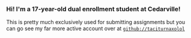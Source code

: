 ### Hi! I'm a 17-year-old dual enrollment student at Cedarville!

This is pretty much exclusively used for submitting assignments but you can go see my far more active account over at [`github://taciturnaxolol`](https://github.com/taciturnaxolotl)

